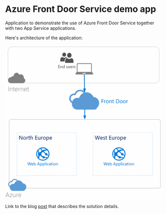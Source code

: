 # Azure Front Door Service demo app

Application to demonstrate the use of Azure Front Door Service
together with two App Service applications.

Here's architecture of the application:

![Azure Front Door Service demo app architecture](doc/Architecture.png "Azure Front Door Service demo app architecture")

Link to the blog [post]() that describes the solution details.